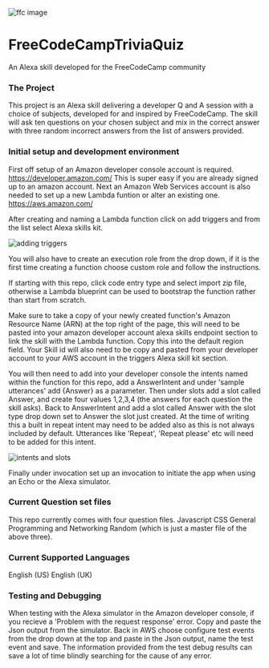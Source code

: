 ![ffc image](https://github.com/OcelotDive/FreeCodeCampTriviaQuiz/blob/master/images/ffc.jpeg)

 # FreeCodeCampTriviaQuiz
 An Alexa skill developed for the FreeCodeCamp community


### The Project
This project is an Alexa skill delivering a developer Q and A session with a choice of subjects, developed for and inspired by
FreeCodeCamp. The skill will ask ten questions on your chosen subject and mix in the correct answer with three random incorrect answers from the list of answers provided.


### Initial setup and development environment
First off setup of an Amazon developer console account is required. https://developer.amazon.com/
This is super easy if you are already signed up to an amazon account.
Next an Amazon Web Services account is also needed to set up a new Lambda funtion or alter an existing one. https://aws.amazon.com/

After creating and naming a Lambda function click on add triggers and from the list select Alexa skills kit.

![adding triggers](https://github.com/OcelotDive/FreeCodeCampTriviaQuiz/blob/master/images/awsTriggers.PNG)

You will also have to create an execution role from the drop down, if it is the first time creating a function choose custom
role and follow the instructions.

If starting with this repo,  click code entry type and select import zip file, otherwise a Lambda blueprint can be used
to bootstrap the function rather than start from scratch.

Make sure to take a copy of your newly created function's Amazon Resource Name (ARN) at the top right of the page, this will need to 
be pasted into your amazon developer account alexa skills endpoint section to link the skill with the Lambda function. Copy this into the
default region field. Your Skill id will also need to be copy and pasted from your developer account to your AWS account in the  triggers Alexa skill kit section.

You will then need to add into your developer console the intents named within the function for this repo, add a AnswerIntent  and under 'sample utterances' add {Answer} as a parameter.
Then under slots add a slot called Answer, and create four values 1,2,3,4 (the answers for each question the skill asks).
Back to AnswerIntent and add a slot called Answer with the slot type drop down set to Answer the slot just created.
At the time of writing this a built in repeat intent may need to be added also as this is not always included by default.
Utterances like 'Repeat', 'Repeat please' etc will need to be added for this intent.

![intents and slots](https://github.com/OcelotDive/FreeCodeCampTriviaQuiz/blob/master/images/slots.PNG)

Finally under invocation set up an invocation to initiate the app when using an Echo or the Alexa simulator.

### Current Question set files
This repo currently comes with four question files.
Javascript 
CSS
General Programming and Networking
Random (which is just a master file of the above three).

### Current Supported Languages
English (US)
English (UK)


### Testing and Debugging
When testing with the Alexa simulator in the Amazon developer console, if you recieve a 'Problem with the request response' error.
Copy and paste the Json output from the simulator. Back in AWS choose configure test events from the drop down at the top and paste in the  Json output, name the test event and save.
The information provided from the test debug results can save a lot of time blindly searching for the cause of any error.

